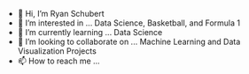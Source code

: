 - 👋 Hi, I’m Ryan Schubert
- 👀 I’m interested in ... Data Science, Basketball, and Formula 1
- 🌱 I’m currently learning ... Data Science
- 💞️ I’m looking to collaborate on ... Machine Learning and Data Visualization Projects
- 📫 How to reach me ... 

<!---
ItsBigSchub/ItsBigSchub is a ✨ special ✨ repository because its `README.md` (this file) appears on your GitHub profile.
You can click the Preview link to take a look at your changes.
--->

